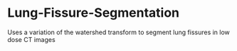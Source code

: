 Lung-Fissure-Segmentation
=========================

Uses a variation of the watershed transform to segment lung fissures in low dose CT images
